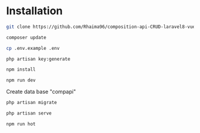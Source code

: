 # Installation

```bash
git clone https://github.com/Rhaima96/composition-api-CRUD-laravel8-vue3.git
```

```bash
composer update
```
```bash
cp .env.example .env
```

```bash
php artisan key:generate
```

```bash
npm install
```

```bash
npm run dev
```

Create data base "compapi"

```bash
php artisan migrate
```

```bash
php artisan serve
```

```bash
npm run hot
```
